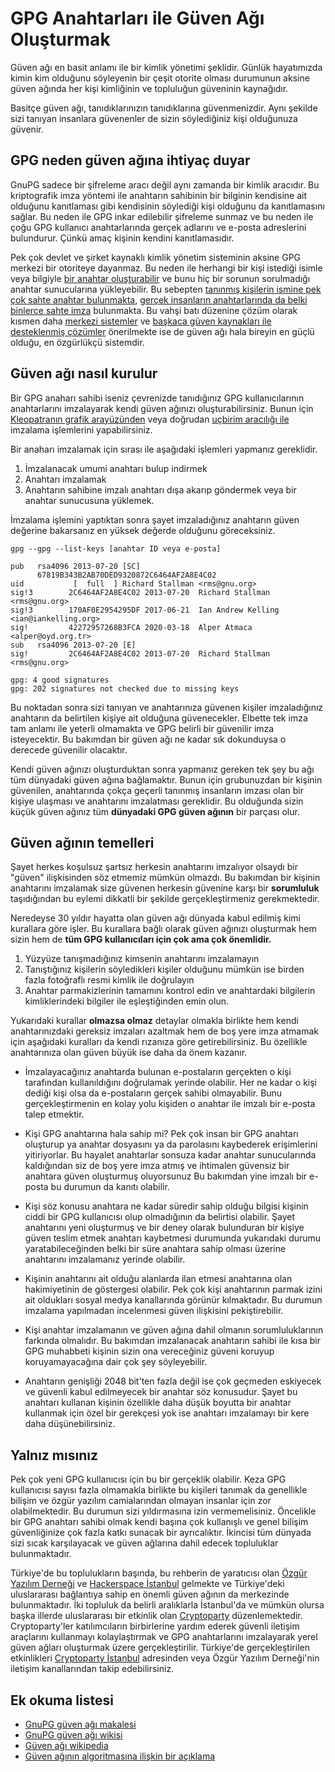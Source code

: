 # GPG Anahtarları ile Güven Ağı Oluşturmak

Güven ağı en basit anlamı ile bir kimlik yönetimi şeklidir. Günlük hayatımızda kimin kim olduğunu söyleyenin bir çeşit otorite olması durumunun aksine güven ağında her kişi kimliğinin ve topluluğun güveninin kaynağıdır.

Basitçe güven ağı, tanıdıklarınızın tanıdıklarına güvenmenizdir. Aynı şekilde sizi tanıyan insanlara güvenenler de sizin söylediğiniz kişi olduğunuza güvenir.

## GPG neden güven ağına ihtiyaç duyar

GnuPG sadece bir şifreleme aracı değil aynı zamanda bir kimlik aracıdır. Bu kriptografik imza yöntemi ile anahtarın sahibinin bir bilginin kendisine ait olduğunu kanıtlaması gibi kendisinin söylediği kişi olduğunu da kanıtlamasını sağlar. Bu neden ile GPG inkar edilebilir şifreleme sunmaz ve bu neden ile çoğu GPG kullanıcı anahtarlarında gerçek adlarını ve e-posta adreslerini bulundurur. Çünkü amaç kişinin kendini kanıtlamasıdır.

Pek çok devlet ve şirket kaynaklı kimlik yönetim sisteminin aksine GPG merkezi bir otoriteye dayanmaz. Bu neden ile herhangi bir kişi istediği isimle veya bilgiyle [bir anahtar oluşturabilir](gpg-anahtar-uretimi.md) ve bunu hiç bir sorunun sorulmadığı anahtar sunucularına yükleyebilir. Bu sebepten [tanınmış kişilerin ismine pek çok sahte anahtar bulunmakta](https://keyserver.ubuntu.com/pks/lookup?search=richard+stallman&fingerprint=on&op=index), [gerçek insanların anahtarlarında da belki binlerce sahte imza](https://keyserver.ubuntu.com/pks/lookup?search=0xF2AD85AC1E42B367&fingerprint=on&op=index) bulunmakta. Bu vahşi batı düzenine çözüm olarak kısmen daha [merkezi sistemler](keys.openpgp.org) ve [başkaca güven kaynakları ile desteklenmiş çözümler](wkd.md) önerilmekte ise de güven ağı hala bireyin en güçlü olduğu, en özgürlükçü sistemdir.

## Güven ağı nasıl kurulur

Bir GPG anaharı sahibi iseniz çevrenizde tanıdığınız GPG kullanıcılarının anahtarlarını imzalayarak kendi güven ağınızı oluşturabilirsiniz. Bunun için [Kleopatranın grafik arayüzünden](gui_gpg.md) veya doğrudan [uçbirim aracılığı ile](ucbirim_gpg.md) imzalama işlemlerini yapabilirsiniz.

Bir anaharı imzalamak için sırası ile aşağıdaki işlemleri yapmanız gereklidir.

1. İmzalanacak umumi anahtarı bulup indirmek
2. Anahtarı imzalamak
3. Anahtarın sahibine imzalı anahtarı dışa akarıp göndermek veya bir anahtar sunucusuna yüklemek.

İmzalama işlemini yaptıktan sonra şayet imzaladığınız anahtarın güven değerine bakarsanız en yüksek değerde olduğunu göreceksiniz.

`gpg --gpg --list-keys [anahtar ID veya e-posta]`


```
pub   rsa4096 2013-07-20 [SC]
      67819B343B2AB70DED9320872C6464AF2A8E4C02
uid           [  full  ] Richard Stallman <rms@gnu.org>
sig!3        2C6464AF2A8E4C02 2013-07-20  Richard Stallman <rms@gnu.org>
sig!3        170AF0E2954295DF 2017-06-21  Ian Andrew Kelling <ian@iankelling.org>
sig!         42272957268B3FCA 2020-03-18  Alper Atmaca <alper@oyd.org.tr>
sub   rsa4096 2013-07-20 [E]
sig!         2C6464AF2A8E4C02 2013-07-20  Richard Stallman <rms@gnu.org>

gpg: 4 good signatures
gpg: 202 signatures not checked due to missing keys
```
Bu noktadan sonra sizi tanıyan ve anahtarınıza güvenen kişiler imzaladığınız anahtarın da belirtilen kişiye ait olduğuna güvenecekler. Elbette tek imza tam anlamı ile yeterli olmamakta ve GPG belirli bir güvenilir imza isteyecektir. Bu bakımdan bir güven ağı ne kadar sık dokunduysa o derecede güvenilir olacaktır.

Kendi güven ağınızı oluşturduktan sonra yapmanız gereken tek şey bu ağı tüm dünyadaki güven ağına bağlamaktır. Bunun için grubunuzdan bir kişinin güvenilen, anahtarında çokça geçerli tanınmış insanların imzası olan bir kişiye ulaşması ve anahtarını imzalatması gereklidir. Bu olduğunda sizin küçük güven ağınız tüm **dünyadaki GPG güven ağının** bir parçası olur.

## Güven ağının temelleri

Şayet herkes koşulsuz şartsız herkesin anahtarını imzalıyor olsaydı bir "güven" ilişkisinden söz etmemiz mümkün olmazdı. Bu bakımdan bir kişinin anahtarını imzalamak size güvenen herkesin güvenine karşı bir **sorumluluk** taşıdığından bu eylemi dikkatli bir şekilde gerçekleştirmeniz gerekmektedir.

Neredeyse 30 yıldır hayatta olan güven ağı dünyada kabul edilmiş kimi kurallara göre işler. Bu kurallara bağlı olarak güven ağınızı oluşturmak hem sizin hem de **tüm GPG kullanıcıları için çok ama çok önemlidir.**

1. Yüzyüze tanışmadığınız kimsenin anahtarını imzalamayın
2. Tanıştığınız kişilerin söyledikleri kişiler olduğunu mümkün ise birden fazla fotoğraflı resmi kimlik ile doğrulayın
3. Anahtar parmakizlerinin tamamını kontrol edin ve anahtardaki bilgilerin kimliklerindeki bilgiler ile eşleştiğinden emin olun.

Yukarıdaki kurallar **olmazsa olmaz** detaylar olmakla birlikte hem kendi anahtarınızdaki gereksiz imzaları azaltmak hem de boş yere imza atmamak için aşağıdaki kuralları da kendi rızanıza göre getirebilirsiniz. Bu özellikle anahtarınıza olan güven büyük ise daha da önem kazanır.

* İmzalayacağınız anahtarda bulunan e-postaların gerçekten o kişi tarafından kullanıldığını doğrulamak yerinde olabilir. Her ne kadar o kişi dediği kişi olsa da e-postaların gerçek sahibi olmayabilir. Bunu gerçekleştirmenin en kolay yolu kişiden o anahtar ile imzalı bir e-posta talep etmektir.

* Kişi GPG anahtarına hala sahip mi? Pek çok insan bir GPG anahtarı oluşturup ya anahtar dosyasını ya da parolasını kaybederek erişimlerini yitiriyorlar. Bu hayalet anahtarlar sonsuza kadar anahtar sunucularında kaldığından siz de boş yere imza atmış ve ihtimalen güvensiz bir anahtara güven oluşturmuş oluyorsunuz Bu bakımdan yine imzalı bir e-posta bu durumun da kanıtı olabilir.

* Kişi söz konusu anahtara ne kadar süredir sahip olduğu bilgisi kişinin ciddi bir GPG kullanıcısı olup olmadığının da belirtisi olabilir. Şayet anahtarını yeni oluşturmuş ve bir deney olarak bulunduran bir kişiye güven teslim etmek anahtarı kaybetmesi durumunda yukarıdaki durumu yaratabileceğinden belki bir süre anahtara sahip olması üzerine anahtarını imzalamanız yerinde olabilir.

* Kişinin anahtarını ait olduğu alanlarda ilan etmesi anahtarına olan hakimiyetinin de göstergesi olabilir. Pek çok kişi anahtarının parmak izini ait oldukları sosyal medya kanallarında görünür kılmaktadır. Bu durumun imzalama yapılmadan incelenmesi güven ilişkisini pekiştirebilir.

* Kişi anahtar imzalamanın ve güven ağına dahil olmanın sorumluluklarının farkında olmalıdır. Bu bakımdan imzalanacak anahtarın sahibi ile kısa bir GPG muhabbeti kişinin sizin ona vereceğiniz güveni koruyup koruyamayacağına dair çok şey söyleyebilir.

* Anahtarın genişliği 2048 bit'ten fazla değil ise çok geçmeden eskiyecek ve güvenli kabul edilmeyecek bir anahtar söz konusudur. Şayet bu anahtarı kullanan kişinin özellikle daha düşük boyutta bir anahtar kullanmak için özel bir gerekçesi yok ise anahtarı imzalamayı bir kere daha düşünebilirsiniz.

## Yalnız mısınız

Pek çok yeni GPG kullanıcısı için bu bir gerçeklik olabilir. Keza GPG kullanıcısı sayısı fazla olmamakla birlikte bu kişileri tanımak da genellikle bilişim ve özgür yazılım camialarından olmayan insanlar için zor olabilmektedir. Bu durumun sizi yıldırmasına izin vermemelisiniz. Öncelikle bir GPG anahtarı sahibi olmak kendi başına çok kullanışlı ve genel bilişim güvenliğinize çok fazla katkı sunacak bir ayrıcalıktır. İkincisi tüm dünyada sizi sıcak karşılayacak ve güven ağlarına dahil edecek topluluklar bulunmaktadır.

Türkiye'de bu toplulukların başında, bu rehberin de yaratıcısı olan [Özgür Yazılım Derneği](https://oyd.org.tr) ve [Hackerspace İstanbul](https://hackerspace.ist) gelmekte ve Türkiye'deki uluslararası bağlantıya sahip en önemli güven ağının da merkezinde bulunmaktadır. İki topluluk da belirli aralıklarla İstanbul'da ve mümkün olursa başka illerde uluslararası bir etkinlik olan [Cryptoparty](https:www.cryptoparty.in) düzenlemektedir. Cryptoparty'ler katılımcıların birbirlerine yardım ederek güvenli iletişim araçlarını kullanmayı kolaylaştırmak ve GPG anahtarlarını imzalayarak yerel güven ağları oluşturmak üzere gerçekleştirilir. Türkiye'de gerçekleştirilen etkinlikleri [Cryptoparty İstanbul](https://cryptoparty.istanbul) adresinden veya Özgür Yazılım Derneği'nin iletişim kanallarından takip edebilirsiniz.

## Ek okuma listesi

* [GnuPG güven ağı makalesi](https://www.gnupg.org/gph/en/manual/x547.html)
* [GnuPG güven ağı wikisi](https://wiki.gnupg.org/WebOfTrust)
* [Güven ağı wikipedia](https://en.wikipedia.org/wiki/Web_of_trust)
* [Güven ağının algoritmasına ilişkin bir açıklama](https://security.stackexchange.com/questions/73267/gpg-web-of-trust-level)
